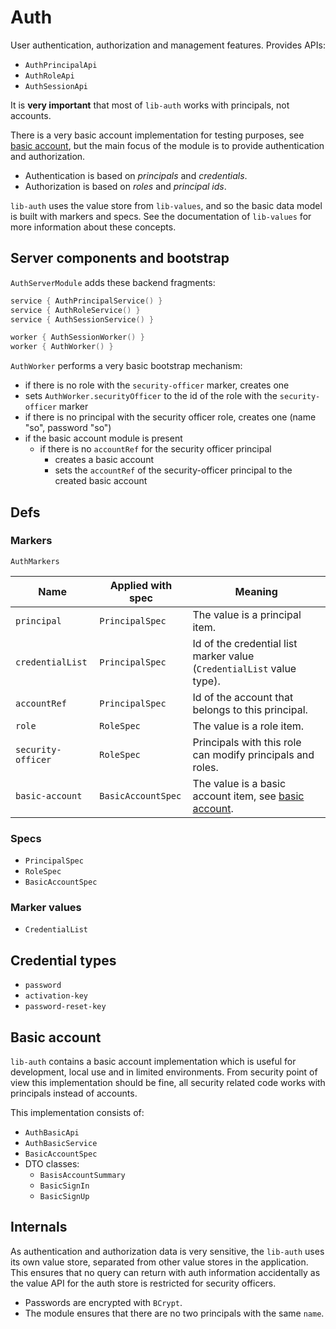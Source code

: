 # Auth

User authentication, authorization and management features. Provides APIs:

- `AuthPrincipalApi`
- `AuthRoleApi`
- `AuthSessionApi`

It is **very important** that most of `lib-auth` works with principals, not accounts.

There is a very basic account implementation for testing purposes, see [basic account](#basic-account),
but the main focus of the module is to provide authentication and authorization.

- Authentication is based on *principals* and *credentials*.
- Authorization is based on *roles* and *principal ids*.

`lib-auth` uses the value store from `lib-values`, and so the basic data model is built with markers and
specs. See the documentation of `lib-values` for more information about these concepts.

## Server components and bootstrap

`AuthServerModule` adds these backend fragments:

```kotlin
service { AuthPrincipalService() }
service { AuthRoleService() }
service { AuthSessionService() }

worker { AuthSessionWorker() }
worker { AuthWorker() }
```

`AuthWorker` performs a very basic bootstrap mechanism:

- if there is no role with the `security-officer` marker, creates one
- sets `AuthWorker.securityOfficer` to the id of the role with the `security-officer` marker
- if there is no principal with the security officer role, creates one (name "so", password "so")
- if the basic account module is present
  - if there is no `accountRef` for the security officer principal
    - creates a basic account
    - sets the `accountRef` of the security-officer principal to the created basic account

## Defs

### Markers

`AuthMarkers`

| Name               | Applied with spec  | Meaning                                                                 |
|--------------------|--------------------|-------------------------------------------------------------------------|
| `principal`        | `PrincipalSpec`    | The value is a principal item.                                          |
| `credentialList`   | `PrincipalSpec`    | Id of the credential list marker value (`CredentialList` value type).   |
| `accountRef`       | `PrincipalSpec`    | Id of the account that belongs to this principal.                       |
| `role`             | `RoleSpec`         | The value is a role item.                                               |
| `security-officer` | `RoleSpec`         | Principals with this role can modify principals and roles.              |
| `basic-account`    | `BasicAccountSpec` | The value is a basic account item, see [basic account](#basic-account). |

### Specs

- `PrincipalSpec`
- `RoleSpec`
- `BasicAccountSpec`

### Marker values

- `CredentialList`

## Credential types

- `password`
- `activation-key`
- `password-reset-key`

## Basic account

`lib-auth` contains a basic account implementation which is useful for development, local use 
and in limited environments. From security point of view this implementation should be fine,
all security related code works with principals instead of accounts.

This implementation consists of:

- `AuthBasicApi`
- `AuthBasicService`
- `BasicAccountSpec`
- DTO classes:
  - `BasisAccountSummary`
  - `BasicSignIn`
  - `BasicSignUp`

## Internals

As authentication and authorization data is very sensitive, the `lib-auth` uses its own value store,
separated from other value stores in the application. This ensures that no query can return with
auth information accidentally as the value API for the auth store is restricted for security officers.

- Passwords are encrypted with `BCrypt`.
- The module ensures that there are no two principals with the same `name`.
